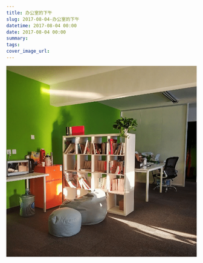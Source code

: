 ```yaml
---
title: 办公室的下午
slug: 2017-08-04-办公室的下午
datetime: 2017-08-04 00:00
date: 2017-08-04 00:00
summary: 
tags: 
cover_image_url: 
---
```

![05103-516uj4g79wt.png](../assets/2019/09/3870807635.png)